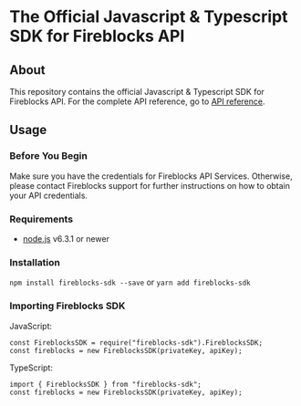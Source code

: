 # The Official Javascript & Typescript SDK for Fireblocks API

## About
This repository contains the official Javascript & Typescript SDK for Fireblocks API.
For the complete API reference, go to [API reference](https://api.fireblocks.io/docs/v1/swagger-ui).

## Usage
### Before You Begin
Make sure you have the credentials for Fireblocks API Services. Otherwise, please contact Fireblocks support for further instructions on how to obtain your API credentials.

### Requirements
- [node.js](https://nodejs.org) v6.3.1 or newer

### Installation
`npm install fireblocks-sdk --save`
or
`yarn add fireblocks-sdk`

### Importing Fireblocks SDK
JavaScript:
```
const FireblocksSDK = require("fireblocks-sdk").FireblocksSDK;
const fireblocks = new FireblocksSDK(privateKey, apiKey);
```

TypeScript:
```
import { FireblocksSDK } from "fireblocks-sdk";
const fireblocks = new FireblocksSDK(privateKey, apiKey);
```

